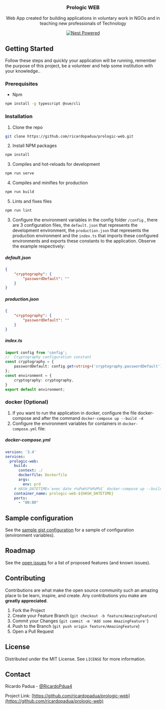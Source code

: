 
<p align="center" id="project">
<h3 align="center">Prologic WEB</h3>

<p align="center">
  Web App created for building applications in voluntary work in NGOs and in teaching new professionals of Technology

<p align="center">
    <a href="https://github.com/ricardopadua">
      <img src="https://img.shields.io/badge/powered-birdcode-blue.svg?style=flat-square" alt="Nest Powered" />
    </a>
</p>

</p>


<!-- GETTING STARTED -->
## Getting Started
Follow these steps and quickly your application will be running, remember the purpose of this project, be a volunteer and help some institution with your knowledge..

### Prerequisites
* Npm
```sh
npm install -g typescript @vue/cli
```

### Installation

1. Clone the repo
```sh
git clone https://github.com/ricardopadua/prologic-web.git
```
2. Install NPM packages
```sh
npm install
```
3. Compiles and hot-reloads for development
```sh
npm run serve
```

4. Compiles and minifies for production
```sh
npm run build
```

5. Lints and fixes files
```sh
npm run lint
```

3. Configure the environment variables in the config folder `/config` , there are 3 configuration files, the `default.json` that represents the development environment, the `production.json` that represents the production environment and the `index.ts` that imports these configured environments and exports these constants to the application. Observe the example respectively:
##### default.json
```json
{
    "cryptography": {
        "passwordDefault": ""
    }
}
```
##### production.json
```json
{
    "cryptography": {
        "passwordDefault": ""
    }
}
```
##### index.ts
```ts
import config from 'config';
//  Cryptography configuration constant
const cryptography = {
    passwordDefault: config.get<string>('cryptography.passwordDefault')
};
const environment = {
    cryptography: cryptography,
}
export default environment;
```

<!-- DOCKER -->
### docker (Optional)
1. If you want to run the application in docker, configure the file docker-compose and after the command `docker-compose up --build -d`
2. Configure the environment variables for containers in `docker-compose.yml`  file:
##### docker-compose.yml
```yml
version: '3.4'
services:
  prologic-web:
    build:
      context: ./
      dockerfile: Dockerfile
      args:
        env: prd
    # HASH_DATETIME=`exec date +%d%m%Y%H%M%S` docker-compose up --build -d
    container_name: prologic-web-${HASH_DATETIME}
    ports:
      - "80:80"
```


<!-- GIST SAMPLE CONFIGURATION -->
## Sample configuration

See the [sample gist configuration](https://gist.github.com/ricardopadua/) for a sample of configuration (environment variables).


<!-- ROADMAP -->
## Roadmap

See the [open issues](https://github.com/ricardopadua/prologic-web/issues) for a list of proposed features (and known issues).



<!-- CONTRIBUTING -->
## Contributing

Contributions are what make the open source community such an amazing place to be learn, inspire, and create. Any contributions you make are **greatly appreciated**.

1. Fork the Project
2. Create your Feature Branch (`git checkout -b feature/AmazingFeature`)
3. Commit your Changes (`git commit -m 'Add some AmazingFeature'`)
4. Push to the Branch (`git push origin feature/AmazingFeature`)
5. Open a Pull Request



<!-- LICENSE -->
## License

Distributed under the MIT License. See `LICENSE` for more information.



<!-- CONTACT -->
## Contact

Ricardo Padua - [@RicardoPdua4](https://twitter.com/RicardoPdua4)

Project Link: [https://github.com/ricardopadua/prologic-web](https://github.com/ricardopadua/prologic-web)
